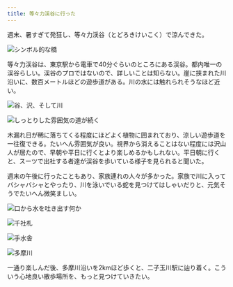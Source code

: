 ```yaml
---
title: 等々力渓谷に行った
---
```

週末、暑すぎて発狂し、等々力渓谷（とどろきけいこく）で涼んできた。

![](https://lh6.googleusercontent.com/RogZGyKgfau7LtJHzbGPFWCrLLeXKgcyMzFnAkW0cvoqXLTcJAtsCvFUq23CulUhmKHXGhrtRGUXbRbkCMH-2jMo7Z16gPF_PIGzTTpLwMyB7kujwxY21pULjt8rFAKxeLTUnBjeXesMXtgJ37w "シンボル的な橋")

等々力渓谷は、東京駅から電車で40分ぐらいのところにある渓谷。都内唯一の渓谷らしい。渓谷のプロではないので、詳しいことは知らない。崖に挟まれた川沿いに、数百メートルほどの遊歩道がある。川の水には触れられそうなほど近い。

![](https://lh5.googleusercontent.com/Dfk5emIXpnQaWsG3AKZHCrwMlu580ccC0k99LPuePFFf8wLq9KUHKVsAuER8B1G2-2xRTluQVvsG1FlHkuqhbWR9PA_6j65cm4GOg_-3CDsgYp93IOTECI8TscFhYgS2_QN0foR0u_bCdkFQja8 "谷、沢、そして川")

![](https://lh5.googleusercontent.com/Wru5W2SzQUTprLohVh3NpAJ4ysTSucOBVN9sAiz9j-IPhUHwzfmMgIVxZITt-rPvKBGqws2Kap0BrLySBAJRGoytqClvIA9U2DSJefvh5yFYWajU7JR7SwLiZha0pi8iEilAq8KthhjYmjr1eF8 "しっとりした雰囲気の道が続く")

木漏れ日が稀に落ちてくる程度にほどよく植物に囲まれており、涼しい遊歩道を一往復できる。たいへん雰囲気が良い。視界から消えることはない程度には沢山人が居たので、早朝や平日に行くとより楽しめるかもしれない。平日朝に行くと、スーツで出社する者達が渓谷を歩いている様子を見られると聞いた。

週末の午後に行ったこともあり、家族連れの人々が多かった。家族で川に入ってバシャバシャとやったり、川を泳いでいる蛇を見つけてはしゃいだりと、元気そうでたいへん微笑ましい。

![](https://lh4.googleusercontent.com/K6UDNRTTMIDvNj2IWLJcFgYwdp5aUkdmCSWS3m1H9AZsT6ckuL6D_LcbIg65mAItlz3s2w3MrAjXpC5WX_t6jAbaXDs4ElCiomV8cUa9uRqygPhvSnVCcZ2PTiiUohbFh3jirFeUoM6pw-qqq2k "口から水を吐き出す何か")

![](https://lh4.googleusercontent.com/l5aSz6wUlb_YPvKJY8KDGOcw8cUPBzE7ethwaRYOwILifc1Rg7zCHQkcnsNSZKkFPgRdoHI4je38swWsbx9OpIUCUrU5ZApbomOewSWjr3f7LC_TnffIfUZ0JLcBV-bJDRcKFzhJYLD9IPtyX6g "千社札")

![](https://lh6.googleusercontent.com/3qOFUnfDUHVG8Rv-K3mShz23LPhOXwlFb1FU6zwf_kc19llPJ7UyQiXKRDSNCuXdqIzTP8GxRIrhNdmCO87P07aMjjpy1X29ks8XLsQKfG7h2U-94mor9a8m7_EWxt0SUMTanLhzdIaaahrOst8 "手水舎")

![](https://lh5.googleusercontent.com/o79WZYSC7HjH5g4NsVyUXnZxddRDShFz0mVrLzpUmdqPArraP1AD__j4aLZVqGOBattRaVmL69svLugJr6UySBMx7_lR8jrSkLTL4wJ2sUmScKEgrp1b-mJemKgAHOsj9KJEVDcWorzZ6TtpiSo "多摩川")

一通り楽しんだ後、多摩川沿いを2kmほど歩くと、二子玉川駅に辿り着く。こういう心地良い散歩場所を、もっと見つけていきたい。
